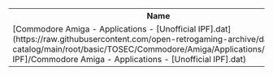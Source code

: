 <table>
<tr><th>Name</th><th>Size</th></tr>
<tr><td>[Commodore Amiga - Applications - [Unofficial IPF].dat](https://raw.githubusercontent.com/open-retrogaming-archive/dat-catalog/main/root/basic/TOSEC/Commodore/Amiga/Applications/[Unofficial IPF]/Commodore Amiga - Applications - [Unofficial IPF].dat)</td><td>856</td></tr>
</table>
